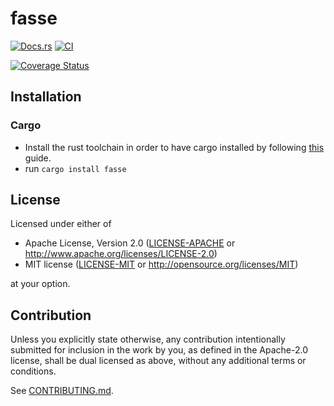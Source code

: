 # fasse
<!---
[![Crates.io](https://img.shields.io/crates/v/fasse.svg)](https://crates.io/crates/fasse)
-->

[![Docs.rs](https://docs.rs/fasse/badge.svg)](https://docs.rs/fasse)
[![CI](https://github.com/mklf/fasse/workflows/Continuous%20Integration/badge.svg)](https://github.com/mklf/fasse/actions)

[![Coverage Status](https://coveralls.io/repos/github/mklf/fasse/badge.svg?branch=master)](https://coveralls.io/github/mklf/fasse?branch=master)
## Installation

### Cargo

* Install the rust toolchain in order to have cargo installed by following
  [this](https://www.rust-lang.org/tools/install) guide.
* run `cargo install fasse`

## License

Licensed under either of

 * Apache License, Version 2.0
   ([LICENSE-APACHE](LICENSE-APACHE) or http://www.apache.org/licenses/LICENSE-2.0)
 * MIT license
   ([LICENSE-MIT](LICENSE-MIT) or http://opensource.org/licenses/MIT)

at your option.

## Contribution

Unless you explicitly state otherwise, any contribution intentionally submitted
for inclusion in the work by you, as defined in the Apache-2.0 license, shall be
dual licensed as above, without any additional terms or conditions.

See [CONTRIBUTING.md](CONTRIBUTING.md).

